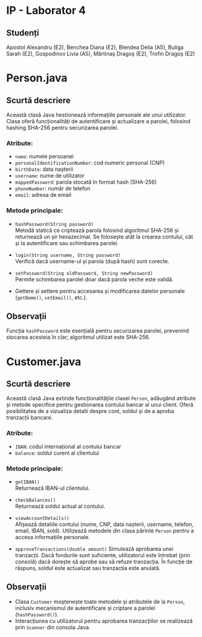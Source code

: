 # IP - Laborator 4
 
## Studenți
Apostol Alexandru (E2), Benchea Diana (E2), Blendea Delia (A5), Buliga Sarah (E2), Gospodinov Livia (A5), Mărtinaș Dragoș (E2), Trofin Dragoș (E2)

# Person.java

## Scurtă descriere
Această clasă Java hestionează informațiile personale ale unui utilizator. Clasa oferă funcționalități de autentificare și actualizare a parolei, folosind hashing SHA-256 pentru securizarea parolei.

### Atribute:
- `name`: numele persoanei
- `personalIdentificationNumber`: cod numeric personal (CNP)
- `birthDate`: data nașterii
- `username`: nume de utilizator
- `mappedPassword`: parola stocată în format hash (SHA-256)
- `phoneNumber`: număr de telefon
- `email`: adresa de email

### Metode principale:
- `hashPassword(String password)`  
  Metodă statică ce criptează parola folosind algoritmul SHA-256 și returnează un șir hexazecimal. Se folosește atât la crearea contului, cât și la autentificare sau schimbarea parolei.

- `login(String username, String password)`  
  Verifică dacă username-ul și parola (după hash) sunt corecte.

- `setPassword(String oldPassword, String newPassword)`  
  Permite schimbarea parolei doar dacă parola veche este validă.

- Gettere și settere pentru accesarea și modificarea datelor personale (`getName()`, `setEmail()`, etc.).

## Observații
Funcția `hashPassword` este esențială pentru securizarea parolei, prevenind stocarea acesteia în clar; algoritmul utilizat este SHA-256.

# Customer.java

## Scurtă descriere
Această clasă Java extinde funcționalitățile clasei `Person`, adăugând atribute și metode specifice pentru gestionarea contului bancar al unui client. Oferă posibilitatea de a vizualiza detalii despre cont, soldul și de a aproba tranzacții bancare.

### Atribute:
- `IBAN`: codul internațional al contului bancar
- `balance`: soldul curent al clientului

### Metode principale:
- `getIBAN()`  
  Returnează IBAN-ul clientului.

- `checkBalances()`  
  Returnează soldul actual al contului.

- `viewAccountDetails()`  
  Afișează detaliile contului (nume, CNP, data nașterii, username, telefon, email, IBAN, sold). Utilizează metodele din clasa părinte `Person` pentru a accesa informațiile personale.

- `approveTransactions(double amount)`
  Simulează aprobarea unei tranzacții. Dacă fondurile sunt suficiente, utilizatorul este întrebat (prin consolă) dacă dorește să aprobe sau să refuze tranzacția. În funcție de răspuns, soldul este actualizat sau tranzacția este anulată.

## Observații
- Clasa `Customer` moștenește toate metodele și atributele de la `Person`, inclusiv mecanismul de autentificare și criptare a parolei (`hashPassword()`).
- Interacțiunea cu utilizatorul pentru aprobarea tranzacțiilor se realizează prin `Scanner` din consola Java.